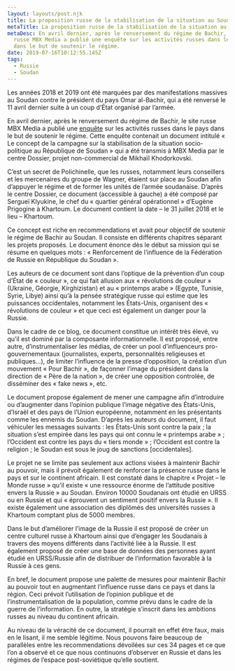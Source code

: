 ```yaml
---
layout: layouts/post.njk
title: La proposition russe de la stabilisation de la situation au Soudan
metaTitle: La proposition russe de la stabilisation de la situation au Soudan
metaDesc: En avril dernier, après le renversement du régime de Bachir, le site
  russe MBX Media a publié une enquête sur les activités russes dans le pays
  dans le but de soutenir le régime.
date: 2019-07-16T10:12:55.145Z
tags:
  - Russie
  - Soudan
---
```

Les années 2018 et 2019 ont été marquées par des manifestations massives au Soudan contre le président du pays Omar al-Bachir, qui a été renversé le 11 avril dernier suite à un coup d’État organisé par l’armée.

En avril dernier, après le renversement du régime de Bachir, le site russe MBX Media a publié une [enquête](https://mbk-news.appspot.com/rassled/soveti-ludej-prigozhina/) sur les activités russes dans le pays dans le but de soutenir le régime. Cette enquête contenait un document intitulé « Le concept de la campagne sur la stabilisation de la situation socio-politique au République de Soudan » qui a été transmis à MBX Media par le centre Dossier, projet non-commercial de Mikhaïl Khodorkovski.

C’est un secret de Polichinelle, que les russes, notamment leurs conseillers et les mercenaires du groupe de Wagner, étaient sur place au Soudan afin d’appuyer le régime et de former les unités de l’armée soudanaise. D’après le centre Dossier, ce document (accessible à gauche) a été composé par Sergueï Klyukine, le chef du « quartier général opérationnel » d’Eugène Prigogine à Khartoum. Le document contient la date – le 31 juillet 2018 et le lieu – Khartoum.

Ce concept est riche en recommendations et avait pour objectif de soutenir le régime de Bachir au Soudan. Il consiste en différents chapitres séparant les projets proposés. Le document énonce dès le début sa mission qui se résume en quelques mots : « Renforcement de l’influence de la Fédération de Russie en République du Soudan ».

Les auteurs de ce document sont dans l’optique de la prévention d’un coup d’État de « couleur », ce qui fait allusion aux « révolutions de couleur » (Ukraine, Géorgie, Kirghizistan) et au « printemps arabe » (Egypte, Tunisie, Syrie, Libye) ainsi qu’à la pensée stratégique russe qui estime que les puissances occidentales, notamment les États-Unis, organisent des « révolutions de couleur » et que ceci est également un danger pour la Russie.

Dans le cadre de ce blog, ce document constitue un intérêt très élevé, vu qu’il est dominé par la composante informationnelle. Il est proposé, entre autre, d’instrumentaliser les médias, de créer un pool d’influenceurs pro-gouvernementaux (journalistes, experts, personnalités religieuses et publiques…), de limiter l’influence de la presse d’opposition, la création d’un mouvement « Pour Bachir », de façonner l’image du président dans la direction de « Père de la nation », de créer une opposition controlée, de disséminer des « fake news », etc.

Le document propose également de mener une campagne afin d’introduire ou d’augmenter dans l’opinion publique l’image négative des États-Unis, d’Israël et des pays de l’Union européenne, notamment en les présentants comme les ennemis du Soudan. D’après les auteurs du document, il faut véhiculer les messages suivants : les États-Unis sont contre la paix ; la situation s’est empirée dans les pays qui ont connu le « printemps arabe » ; l’Occident est contre les pays du « tiers monde » ; l’Occident est contre la religion ; le Soudan est sous le joug de sanctions [occidentales].

Le projet ne se limite pas seulement aux actions visées à maintenir Bachir au pouvoir, mais il prévoit également de renforcer la présence russe dans le pays et sur le continent africain. Il est constaté dans le chapitre « Projet – le Monde russe » qu’il existe « une ressource énorme de l’attitude positive envers la Russie » au Soudan. Environ 10000 Soudanais ont étudié en URSS ou en Russie et qui « éprouvent un sentiment positif envers la Russie ». Il existe également une association des diplômés des universités russes à Khartoum comptant plus de 5000 membres.

Dans le but d’améliorer l’image de la Russie il est proposé de créer un centre culturel russe à Khartoum ainsi que d’engager les Soudanais à travers des moyens différents dans l’activité liée à la Russie. Il est également proposé de créer une base de données des personnes ayant étudié en URSS/Russie afin de distribuer de l’information favorable à la Russie à ces gens.

En bref, le document propose une palette de mesures pour maintenir Bachir au pouvoir tout en augmentant l’influence russe dans ce pays et dans la région. Ceci prévoit l’utilisation de l’opinion publique et de l’instrumentalisation de la population, comme prévu dans le cadre de la guerre de l’information. En outre, la stratégie s’inscrit dans les ambitions russes au niveau du continent africain.

Au niveau de la véracité de ce document, il pourrait en effet être faux, mais en le lisant, il me semble légitime. Nous pouvons faire beaucoup de parallèles entre les recommendations dévoilées sur ces 34 pages et ce que l’on a observé et ce que nous continuons d’observer en Russie et dans les régimes de l’espace post-soviétique qu’elle soutient.